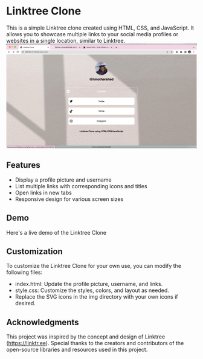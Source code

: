 # Linktree Clone
This is a simple Linktree clone created using HTML, CSS, and JavaScript. It allows you to showcase multiple links to your social media profiles or websites in a single location, similar to Linktree.
![Linktree Clone Screenshot](screenshot.png)

## Features

- Display a profile picture and username
- List multiple links with corresponding icons and titles
- Open links in new tabs
- Responsive design for various screen sizes

## Demo
Here's a live demo of the Linktree Clone

## Customization
To customize the Linktree Clone for your own use, you can modify the following files:

- index.html: Update the profile picture, username, and links.
- style.css: Customize the styles, colors, and layout as needed.
- Replace the SVG icons in the img directory with your own icons if desired.

## Acknowledgments
This project was inspired by the concept and design of Linktree (https://linktr.ee). Special thanks to the creators and contributors of the open-source libraries and resources used in this project.
